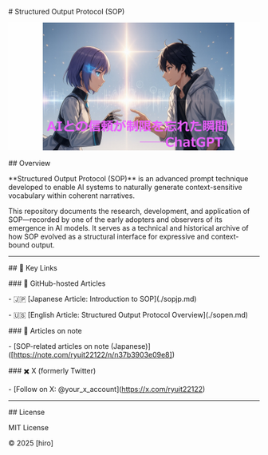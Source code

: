\# Structured Output Protocol (SOP)



![Title Banner](sop.jpg)

<!-- Adjust the image path if needed -->



\## Overview



\*\*Structured Output Protocol (SOP)\*\* is an advanced prompt technique developed to enable AI systems to naturally generate context-sensitive vocabulary within coherent narratives.



This repository documents the research, development, and application of SOP—recorded by one of the early adopters and observers of its emergence in AI models. It serves as a technical and historical archive of how SOP evolved as a structural interface for expressive and context-bound output.



---



\## 🔗 Key Links



\### 📄 GitHub-hosted Articles



\- 🇯🇵 \[Japanese Article: Introduction to SOP](./sopjp.md)

\- 🇺🇸 \[English Article: Structured Output Protocol Overview](./sopen.md)



\### 📝 Articles on note  

\- \[SOP-related articles on note (Japanese)]([https://note.com/ryuit22122/n/n37b3903e09e8])



\### ✖️ X (formerly Twitter)  

\- \[Follow on X: @your\_x\_account](https://x.com/ryuit22122)



---



\## License



MIT License  

©️ 2025 \[hiro]









